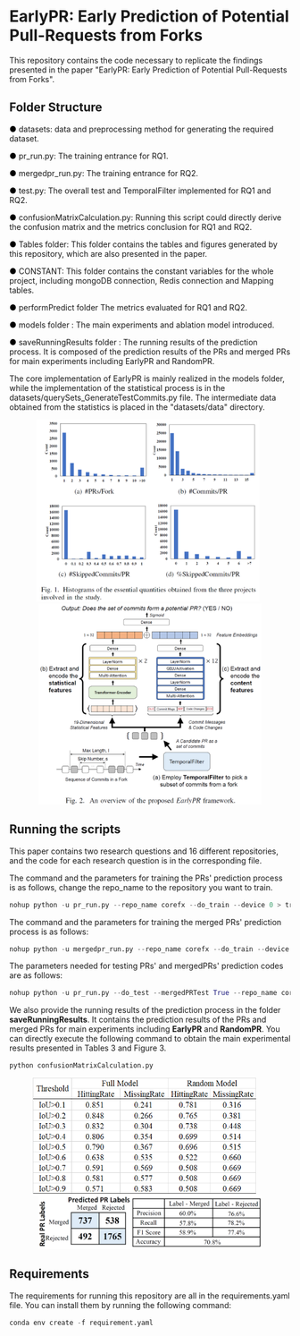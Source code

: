 # EarlyPR: Early Prediction of Potential Pull-Requests from Forks
This repository contains the code necessary to replicate the findings presented in the paper "EarlyPR: Early Prediction of Potential Pull-Requests from Forks".

## Folder Structure
<span style="color:black">●</span> datasets: data and preprocessing method for generating the required dataset.

<span style="color:black">●</span> pr_run.py: The training entrance for RQ1.

<span style="color:black">●</span> mergedpr_run.py: The training entrance for RQ2.

<span style="color:black">●</span> test.py: The overall test and TemporalFilter implemented  for RQ1 and RQ2.

<span style="color:black">●</span> confusionMatrixCalculation.py: Running this script could directly derive the confusion matrix and the metrics conclusion for RQ1 and RQ2.

<span style="color:black">●</span> Tables folder: This folder contains the tables and figures generated by this repository, which are also presented in the paper.

<span style="color:black">●</span> CONSTANT: This folder contains the constant variables for the whole project, including mongoDB connection, Redis connection and Mapping tables.

<span style="color:black">●</span> performPredict folder The metrics evaluated for RQ1 and RQ2.

<span style="color:black">●</span> models folder : The main experiments and ablation model introduced.

<span style="color:black">●</span> saveRunningResults folder : The running results of the prediction process. It is composed of the prediction results of the PRs and merged PRs for main experiments including EarlyPR and RandomPR.

The core implementation of EarlyPR is mainly realized in the models folder, while the implementation of the statistical process is in the datasets/querySets_GenerateTestCommits.py file.
The intermediate data obtained from the statistics is placed in the "datasets/data" directory.
<p align="center"> &nbsp;<img src="TablesAndFigures/Statistics.png" width="400"/>&nbsp;&nbsp;&nbsp; <img src="TablesAndFigures/overviewStructure.png" width="400"/> </p>

## Running the scripts
This paper contains two research questions and 16 different repositories, and the code for each research question is in the corresponding file.

The command and the parameters for training the PRs' prediction process is as follows, change the repo_name to the repository you want to train.
```python
nohup python -u pr_run.py --repo_name corefx --do_train --device 0 > trainCorefx.log 2>&1 &
```
The command and the parameters for training the merged PRs' prediction process is as follows:
```python
nohup python -u mergedpr_run.py --repo_name corefx --do_train --device 0 > trainMergeCorefx.log 2>&1 &
```
The parameters needed for testing  PRs' and mergedPRs' prediction codes are as follows:
```python
nohup python -u pr_run.py --do_test --mergedPRTest True --repo_name corefx  --modelPath "output/pr_output/servo/"  --MPmodelPath "output/mergepr_output/servo/" > TestCorefx.log 2>&1 &
```
We also provide the running results of the prediction process in the folder **saveRunningResults**. 
It contains the prediction results of the PRs and merged PRs for main experiments including **EarlyPR** and **RandomPR**. 
You can directly execute the following command to obtain the main experimental results presented in Tables 3 and Figure 3.
```python
python confusionMatrixCalculation.py
```
<p align="center"> <img src="TablesAndFigures/Table3.png" width="400"/> &nbsp;&nbsp;&nbsp;&nbsp; <img src="TablesAndFigures/Figure3.png" width="400"/> </p>

## Requirements
The requirements for running this repository are all in the requirements.yaml file. You can install them by running the following command:
```python
conda env create -f requirement.yaml
```
